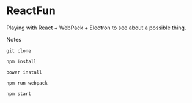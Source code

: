 ReactFun
========

Playing with React + WebPack + Electron to see about a possible thing.

Notes

`git clone`

`npm install`

`bower install`

`npm run webpack`

`npm start`


